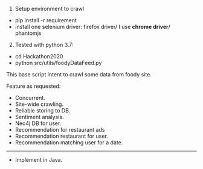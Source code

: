 1. Setup environment to crawl
* pip install -r requirement
* install one selenium driver: firefox driver/ I use **chrome driver**/ phantomjs

2. Tested with python 3.7:
* cd Hackathon2020
* python src/utils/foodyDataFeed.py

This base script intent to crawl some data from foody site.

Feature as requested:
* Concurrent.
* Site-wide crawling.
* Reliable storing to DB.
* Sentiment analysis.
* Neo4j DB for user.
* Recommendation for restaurant ads
* Recommendation restaurant for user.
* Recommendation matching user for a date.
-----
* Implement in Java.